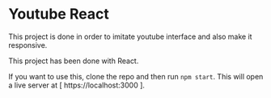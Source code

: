 # Youtube React

This project is done in order to imitate youtube interface and also make it
responsive.

This project has been done with React.

If you want to use this, clone the repo and then run `npm start`.
This will open a live server at [ https://localhost:3000 ].

